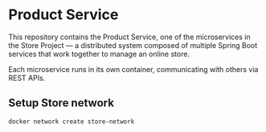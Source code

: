 # Product Service

This repository contains the Product Service, one of the microservices in the Store Project —
a distributed system composed of multiple Spring Boot services that work together to manage an online store.

Each microservice runs in its own container, communicating with others via REST APIs.

## Setup Store network

````
docker network create store-network
````